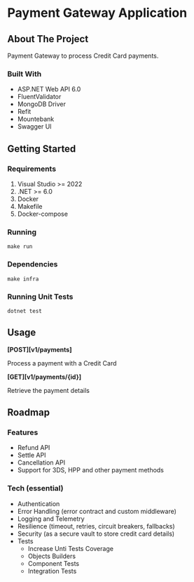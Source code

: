 # Payment Gateway Application

## About The Project

Payment Gateway to process Credit Card payments.

### Built With

- ASP.NET Web API 6.0
- FluentValidator
- MongoDB Driver
- Refit
- Mountebank
- Swagger UI

## Getting Started

### Requirements

1. Visual Studio >= 2022
2. .NET >= 6.0
3. Docker
4. Makefile
5. Docker-compose

### Running

```
make run
```

### Dependencies

```
make infra
```

### Running Unit Tests

```
dotnet test
```

## Usage

**[POST][v1/payments]**

Process a payment with a Credit Card

**[GET][v1/payments/{id}]**

Retrieve the payment details

## Roadmap

### Features

- Refund API
- Settle API
- Cancellation API
- Support for 3DS, HPP and other payment methods

### Tech (essential)

- Authentication
- Error Handling (error contract and custom middleware)
- Logging and Telemetry
- Resilience (timeout, retries, circuit breakers, fallbacks)
- Security (as a secure vault to store credit card details)
- Tests
    - Increase Unti Tests Coverage
    - Objects Builders
    - Component Tests
    - Integration Tests